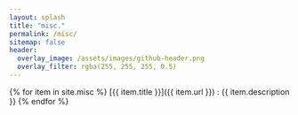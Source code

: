 ```yaml
---
layout: splash
title: "misc."
permalink: /misc/
sitemap: false
header:
  overlay_image: /assets/images/github-header.png
  overlay_filter: rgba(255, 255, 255, 0.5)
---
```


{% for item in site.misc %}
  [{{ item.title }}]({{ item.url }})
  : {{ item.description }}
{% endfor %}